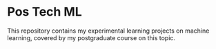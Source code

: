 # Pos Tech ML

This repository contains my experimental learning projects on machine learning, covered by my postgraduate course on this topic.
